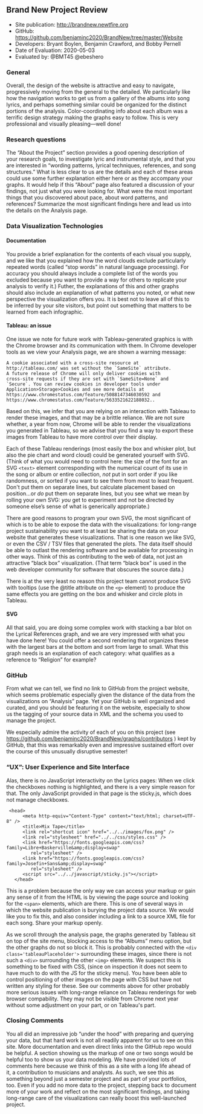 ## Brand New Project Review


* Site publication: <http://brandnew.newtfire.org>
* GitHub: <https://github.com/benjaminc2020/BrandNew/tree/master/Website>
* Developers: Bryant Boylen, Benjamin Crawford, and Bobby Pernell
* Date of Evaluation: 2020-05-03
* Evaluated by: @BMT45 @ebeshero

### General  
Overall, the design of the website is attractive and easy to navigate, progressively moving from the general to the detailed. We particularly like how the navigation works to get us from a gallery of the albums into song lyrics, and perhaps something similar could be organized for the distinct portions of the analysis. Color-coordinating info about each album was a terrific design strategy  making the graphs easy to follow. This is very professional and visually pleasing—well done!  

### Research questions

The “About the Project” section provides a good opening description of your research goals, to investigate lyric and instrumental style, and that you are interested in “wording patterns, lyrical techniques, references, and song structures.” What is less clear to us are the details and each of these areas could use some further explanation either here or as they accompany your graphs. It would help if this “About” page also featured a discussion of your findings, not just what you were looking for. What were the most important things that you discovered about pace, about word patterns, and references? Summarize the most significant findings here and lead us into the details on the Analysis page.

### Data Visualization Technologies
#### Documentation
You provide a brief explanation for the contents of each visual you supply, and we like that you explained how the word clouds exclude particularly repeated words (called “stop words” in natural language processing). For accuracy you should always include a complete list of the words you excluded because you want to provide a way for others to replicate your analysis to verify it.) Futher, the explanations of this and other graphs should also include an explanation of what patterns you noted, or what new perspective the visualization offers you. It is best not to leave all of this to be inferred by your site visitors, but point out something that matters to be learned from each infographic. 

#### Tableau: an issue
One issue we note for future work with Tableau-generated graphics is with the Chrome browser and its communication with them. In Chrome developer tools as we view your Analysis page, we are shown a warning message: 
```
A cookie associated with a cross-site resource at
http://tableau.com/ was set without the `SameSite` attribute.
A future release of Chrome will only deliver cookies with
cross-site requests if they are set with `SameSite=None` and
`Secure`. You can review cookies in developer tools under
Application>Storage>Cookies and see more details at
https://www.chromestatus.com/feature/5088147346030592 and
https://www.chromestatus.com/feature/5633521622188032..
```
Based on this, we infer that you are relying on an interaction with Tableau to render these images, and that may be a brittle reliance. We are not sure whether, a year from now, Chrome will be able to render the visualizations you generated in Tableau, so we advise that you find a way to export these images from Tableau to have more control over their display.

Each of these Tableau renderings (most easily the box and whisker plot, but also the pie chart and word cloud) could be generated yourself with SVG. (Think of what you would need to control here: the size of the font for an SVG `<text>` element corresponding with the numerical count of its use in the song or album or entire collection, *not* put in sort order if you like randomness, or sorted if you want to see them from most to least frequent. Don't put them on separate lines, but calculate placement based on position...or *do* put them on separate lines, but you see what we mean by rolling your own SVG: *you* get to experiment and not be directed by someone else’s sense of what is generically appropriate.) 

There are good reasons to program your own SVG, the most significant of which is to be able to expose the data with the visualizations: for long-range project sustainability you want to at least be sharing the data on your website that generates these visualizations. That is one reason we like SVG, or even the CSV / TSV files that generated the plots. The data itself should be able to outlast the rendering software and be available for processing in other ways. Think of this as contributing to the web of data, not just an attractive “black box” visualization. (That term “black box” is used in the web developer community for software that obscures the source data.) 

There is at the very least no reason this project team cannot produce SVG with tooltips (use the @title attribute on the `<g>` element) to produce the same effects you are getting on the box and whisker and circle plots in Tableau.

#### SVG
All that said, you are doing some complex work with stacking a bar blot on the Lyrical References graph, and we are very impressed with what you have done here! You could offer a second rendering that organizes these with the largest bars at the bottom and sort from large to small. What this graph needs is an explanation of each category: what qualifies as a reference to “Religion” for example? 
 
### GitHub
From what we can tell, we find no link to GitHub from the project website, which seems problematic especially given the distance of the data from the visualizations on “Analysis” page. Yet your GitHub is well organized and curated, and you should be featuring it on the website, especially to show us the tagging of your source data in XML and the schema you used to manage the project.

We especially admire the activity of each of you on this project (see https://github.com/benjaminc2020/BrandNew/graphs/contributors ) kept by GitHub, that this was remarkably even and impressive sustained effort over the course of this unusually disruptive semester!  

###  “UX”: User Experience and Site Interface
Alas, there is no JavaScript interactivity on the Lyrics pages: When we click the checkboxes nothing is highlighted, and there is a very simple reason for that. The only JavaScript provided in that page is the sticky.js, which does not manage checkboxes. 

```
 <head>
      <meta http-equiv="Content-Type" content="text/html; charset=UTF-8" />
      <title>Mix Tape</title>
      <link rel="shortcut icon" href="../../images/fox.png" />
      <link rel="stylesheet" href="../../css/styles.css" />
      <link href="https://fonts.googleapis.com/css?family=Libre+Baskerville&amp;display=swap"
         rel="stylesheet" />
      <link href="https://fonts.googleapis.com/css?family=Josefin+Sans&amp;display=swap"
         rel="stylesheet" />
      <script src="../../javascript/sticky.js"></script>
   </head>

```

This is a problem because the only way we can access your markup or gain any sense of it from the HTML is by viewing the page source and looking for the `<span>` elements, which are there. This is one of several ways in which the website publication is burying the project data source. We would like you to fix this, and also consider including a link to a source XML file for each song. Share your markup openly.

As we scroll through the analysis page, the graphs generated by Tableau sit on top of the site menu, blocking access to the “Albums” menu option, but the other graphs do not so block it. This is probably connected with the `<div class='tableauPlaceholder'>` surrounding these images, since there is not such a `<div>` surrounding the other `<img>` elements. We suspect this is something to be fixed with CSS, (since on inspection it does not seem to have much to do with the JS for the sticky menu). You have been able to control positioning of other images on the page with CSS but have not written any styling for these. See our comments above for other probably more serious issues with long-range reliance on Tableau renderings for web browser compability. They may not be visible from Chrome next year without some adjustment on your part, or on Tableau's part.


### Closing Comments
You all did an impressive job “under the hood” with preparing and querying your data, but that hard work is not all readily apparent for us to see on this site. More documentation and even direct links into the GitHub repo would be helpful. A section showing us the markup of one or two songs would be helpful too to show us your data modeling. We have provided lots of comments here because we think of this as a site with a long life ahead of it, a contribution to musicians and analysts. As such, we see this as something beyond just a semester project and as part of your portfolios, too. Even if you add no more data to the project, stepping back to document more of your work and reflect on the most significant findings, and taking long-range care of the visualizations can really boost this well-launched project. 
